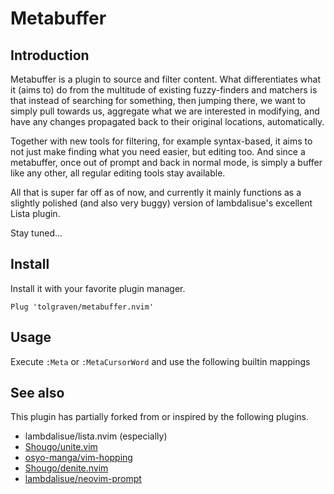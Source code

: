 Metabuffer
==============================================================================

Introduction
-------------------------------------------------------------------------------

Metabuffer is a plugin to source and filter content. What differentiates what it (aims to)
do from the multitude of existing fuzzy-finders and matchers is that instead of searching for something,
then jumping there, we want to simply pull towards us, aggregate what we are interested in modifying, 
and have any changes propagated back to their original locations, automatically.

Together with new tools for filtering, for example syntax-based, it aims to not just make finding
what you need easier, but editing too.
And since a metabuffer, once out of prompt and back in normal mode, is simply a buffer like any other,
all regular editing tools stay available.

All that is super far off as of now, and currently it mainly functions as a slightly polished 
(and also very buggy) version of lambdalisue's excellent Lista plugin.

Stay tuned...

Install
-------------------------------------------------------------------------------

Install it with your favorite plugin manager.

```vim
Plug 'tolgraven/metabuffer.nvim'
```


Usage
-------------------------------------------------------------------------------
Execute `:Meta` or `:MetaCursorWord` and use the following builtin mappings





See also
-------------------------------------------------------------------------------
This plugin has partially forked from or inspired by the following plugins.

- lambdalisue/lista.nvim (especially)
- [Shougo/unite.vim](https://github.com/Shougo/unite.vim)
- [osyo-manga/vim-hopping](https://github.com/osyo-manga/vim-hopping)
- [Shougo/denite.nvim](https://github.com/Shougo/denite.nvim)
- [lambdalisue/neovim-prompt](https://github.com/lambdalisue/neovim-prompt)
